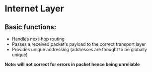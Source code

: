 # Internet Layer



## Basic functions:
- Handles next-hop routing
- Passes a received packet's payload to the correct transport layer
- Provides unique addressing (addresses are thought to be globally unique)

**Note: will not correct for errors in packet hence being unreliable**